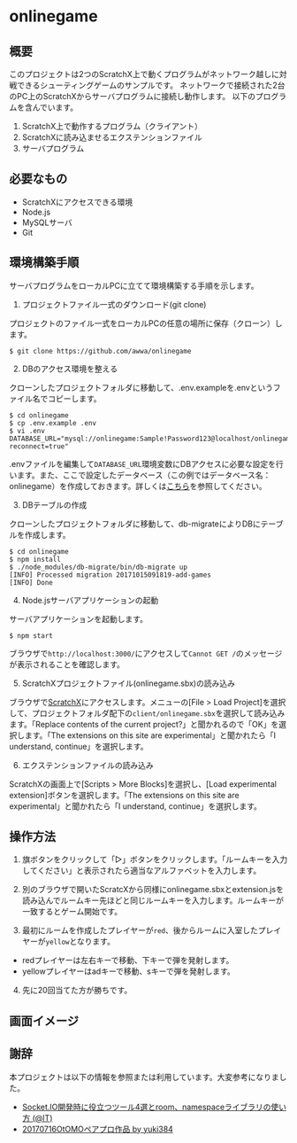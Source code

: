 # onlinegame

## 概要
このプロジェクトは2つのScratchX上で動くプログラムがネットワーク越しに対戦できるシューティングゲームのサンプルです。
ネットワークで接続された2台のPC上のScratchXからサーバプログラムに接続し動作します。
以下のプログラムを含んでいます。

1. ScratchX上で動作するプログラム（クライアント）
2. ScratchXに読み込ませるエクステンションファイル
3. サーバプログラム

## 必要なもの
- ScratchXにアクセスできる環境
- Node.js
- MySQLサーバ
- Git

## 環境構築手順
サーバプログラムをローカルPCに立てて環境構築する手順を示します。

1. プロジェクトファイル一式のダウンロード(git clone)

  プロジェクトのファイル一式をローカルPCの任意の場所に保存（クローン）します。

  ```
  $ git clone https://github.com/awwa/onlinegame
  ```

2. DBのアクセス環境を整える

  クローンしたプロジェクトフォルダに移動して、.env.exampleを.envというファイル名でコピーします。

  ```
  $ cd onlinegame
  $ cp .env.example .env
  $ vi .env
  DATABASE_URL="mysql://onlinegame:Sample!Password123@localhost/onlinegame?reconnect=true"
  ```

  .envファイルを編集して`DATABASE_URL`環境変数にDBアクセスに必要な設定を行います。また、ここで設定したデータベース（この例ではデータベース名：onlinegame）を作成しておきます。詳しくは[こちら](https://www.npmjs.com/package/mysql#connection-options)を参照してください。

3. DBテーブルの作成

  クローンしたプロジェクトフォルダに移動して、db-migrateによりDBにテーブルを作成します。

  ```
  $ cd onlinegame
  $ npm install
  $ ./node_modules/db-migrate/bin/db-migrate up
  [INFO] Processed migration 20171015091819-add-games
  [INFO] Done
  ```

4. Node.jsサーバアプリケーションの起動

  サーバアプリケーションを起動します。

  ```
  $ npm start
  ```

  ブラウザで`http://localhost:3000/`にアクセスして`Cannot GET /`のメッセージが表示されることを確認します。

5. ScratchXプロジェクトファイル(onlinegame.sbx)の読み込み

  ブラウザで[ScratchX](http://scratchx.org/)にアクセスします。メニューの[File > Load Project]を選択して、プロジェクトフォルダ配下の`client/onlinegame.sbx`を選択して読み込みます。「Replace contents of the current project?」と聞かれるので「OK」を選択します。「The extensions on this site are experimental」と聞かれたら「I understand, continue」を選択します。

6. エクステンションファイルの読み込み

  ScratchXの画面上で[Scripts > More Blocks]を選択し、[Load experimental extension]ボタンを選択します。「The extensions on this site are experimental」と聞かれたら「I understand, continue」を選択します。

## 操作方法

1. 旗ボタンをクリックして「▷」ボタンをクリックします。「ルームキーを入力してください」と表示されたら適当なアルファベットを入力します。

2. 別のブラウザで開いたScratcXから同様にonlinegame.sbxとextension.jsを読み込んでルームキー先ほどと同じルームキーを入力します。ルームキーが一致するとゲーム開始です。

3. 最初にルームを作成したプレイヤーが`red`、後からルームに入室したプレイヤーが`yellow`となります。
  - redプレイヤーは左右キーで移動、下キーで弾を発射します。
  - yellowプレイヤーはadキーで移動、sキーで弾を発射します。

4. 先に20回当てた方が勝ちです。

## 画面イメージ


## 謝辞
本プロジェクトは以下の情報を参照または利用しています。大変参考になりました。

- [Socket.IO開発時に役立つツール4選とroom、namespaceライブラリの使い方 (@IT)](http://www.atmarkit.co.jp/ait/articles/1607/01/news027.html)
- [20170716OtOMOペアプロ作品 by yuki384](https://scratch.mit.edu/projects/168960218/)
